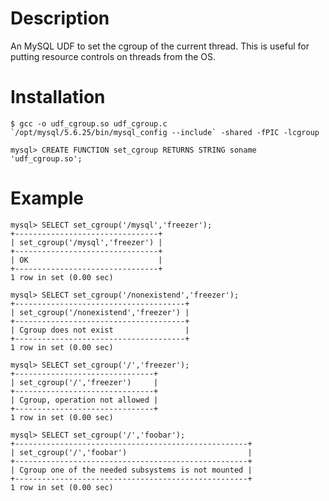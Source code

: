 Description
===========
An MySQL UDF to set the cgroup of the current thread. This is useful for putting resource controls on threads from the OS.

Installation
============

    $ gcc -o udf_cgroup.so udf_cgroup.c `/opt/mysql/5.6.25/bin/mysql_config --include` -shared -fPIC -lcgroup

    mysql> CREATE FUNCTION set_cgroup RETURNS STRING soname 'udf_cgroup.so';

Example
=======

    mysql> SELECT set_cgroup('/mysql','freezer');
    +--------------------------------+
    | set_cgroup('/mysql','freezer') |
    +--------------------------------+
    | OK                             |
    +--------------------------------+
    1 row in set (0.00 sec)

    mysql> SELECT set_cgroup('/nonexistend','freezer');
    +--------------------------------------+
    | set_cgroup('/nonexistend','freezer') |
    +--------------------------------------+
    | Cgroup does not exist                |
    +--------------------------------------+
    1 row in set (0.00 sec)

    mysql> SELECT set_cgroup('/','freezer');
    +-------------------------------+
    | set_cgroup('/','freezer')     |
    +-------------------------------+
    | Cgroup, operation not allowed |
    +-------------------------------+
    1 row in set (0.00 sec)

    mysql> SELECT set_cgroup('/','foobar');
    +----------------------------------------------------+
    | set_cgroup('/','foobar')                           |
    +----------------------------------------------------+
    | Cgroup one of the needed subsystems is not mounted |
    +----------------------------------------------------+
    1 row in set (0.00 sec)
